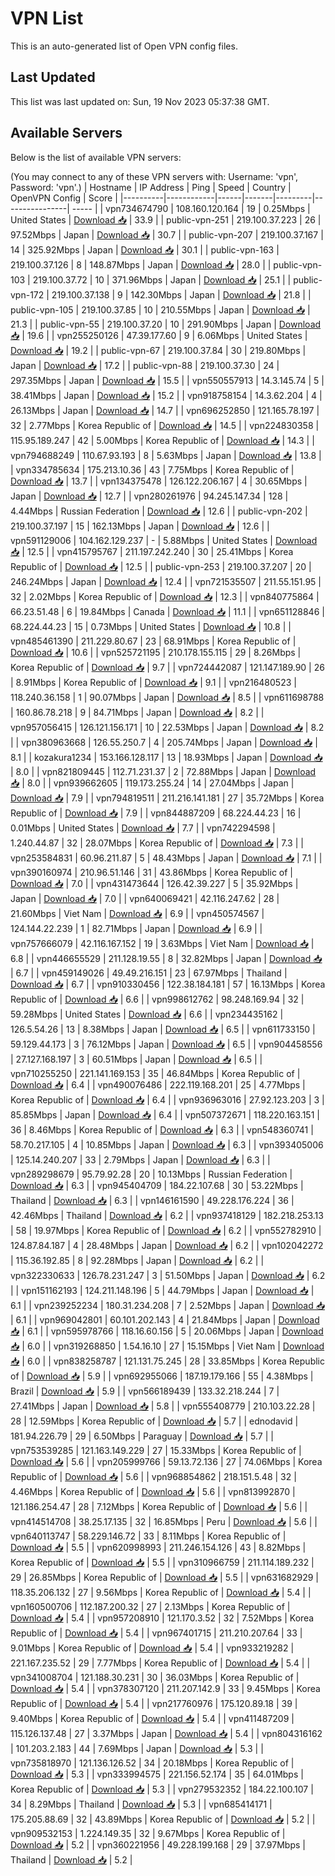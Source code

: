 # VPN List

This is an auto-generated list of Open VPN config files.

## Last Updated

This list was last updated on: Sun, 19 Nov 2023 05:37:38 GMT.

## Available Servers

Below is the list of available VPN servers:

(You may connect to any of these VPN servers with: Username: 'vpn', Password: 'vpn'.)
| Hostname | IP Address | Ping | Speed | Country | OpenVPN Config | Score |
|----------|------------|------|-------|---------|----------------| ----- |
| vpn734674790 | 108.160.120.164 | 19 | 0.25Mbps | United States | [Download 📥](./configs/server_0_US.ovpn) | 33.9 |
| public-vpn-251 | 219.100.37.223 | 26 | 97.52Mbps | Japan | [Download 📥](./configs/server_1_JP.ovpn) | 30.7 |
| public-vpn-207 | 219.100.37.167 | 14 | 325.92Mbps | Japan | [Download 📥](./configs/server_2_JP.ovpn) | 30.1 |
| public-vpn-163 | 219.100.37.126 | 8 | 148.87Mbps | Japan | [Download 📥](./configs/server_3_JP.ovpn) | 28.0 |
| public-vpn-103 | 219.100.37.72 | 10 | 371.96Mbps | Japan | [Download 📥](./configs/server_4_JP.ovpn) | 25.1 |
| public-vpn-172 | 219.100.37.138 | 9 | 142.30Mbps | Japan | [Download 📥](./configs/server_5_JP.ovpn) | 21.8 |
| public-vpn-105 | 219.100.37.85 | 10 | 210.55Mbps | Japan | [Download 📥](./configs/server_6_JP.ovpn) | 21.3 |
| public-vpn-55 | 219.100.37.20 | 10 | 291.90Mbps | Japan | [Download 📥](./configs/server_7_JP.ovpn) | 19.6 |
| vpn255250126 | 47.39.177.60 | 9 | 6.06Mbps | United States | [Download 📥](./configs/server_8_US.ovpn) | 19.2 |
| public-vpn-67 | 219.100.37.84 | 30 | 219.80Mbps | Japan | [Download 📥](./configs/server_9_JP.ovpn) | 17.2 |
| public-vpn-88 | 219.100.37.30 | 24 | 297.35Mbps | Japan | [Download 📥](./configs/server_10_JP.ovpn) | 15.5 |
| vpn550557913 | 14.3.145.74 | 5 | 38.41Mbps | Japan | [Download 📥](./configs/server_11_JP.ovpn) | 15.2 |
| vpn918758154 | 14.3.62.204 | 4 | 26.13Mbps | Japan | [Download 📥](./configs/server_12_JP.ovpn) | 14.7 |
| vpn696252850 | 121.165.78.197 | 32 | 2.77Mbps | Korea Republic of | [Download 📥](./configs/server_13_KR.ovpn) | 14.5 |
| vpn224830358 | 115.95.189.247 | 42 | 5.00Mbps | Korea Republic of | [Download 📥](./configs/server_14_KR.ovpn) | 14.3 |
| vpn794688249 | 110.67.93.193 | 8 | 5.63Mbps | Japan | [Download 📥](./configs/server_15_JP.ovpn) | 13.8 |
| vpn334785634 | 175.213.10.36 | 43 | 7.75Mbps | Korea Republic of | [Download 📥](./configs/server_16_KR.ovpn) | 13.7 |
| vpn134375478 | 126.122.206.167 | 4 | 30.65Mbps | Japan | [Download 📥](./configs/server_17_JP.ovpn) | 12.7 |
| vpn280261976 | 94.245.147.34 | 128 | 4.44Mbps | Russian Federation | [Download 📥](./configs/server_18_RU.ovpn) | 12.6 |
| public-vpn-202 | 219.100.37.197 | 15 | 162.13Mbps | Japan | [Download 📥](./configs/server_19_JP.ovpn) | 12.6 |
| vpn591129006 | 104.162.129.237 | - | 5.88Mbps | United States | [Download 📥](./configs/server_20_US.ovpn) | 12.5 |
| vpn415795767 | 211.197.242.240 | 30 | 25.41Mbps | Korea Republic of | [Download 📥](./configs/server_21_KR.ovpn) | 12.5 |
| public-vpn-253 | 219.100.37.207 | 20 | 246.24Mbps | Japan | [Download 📥](./configs/server_22_JP.ovpn) | 12.4 |
| vpn721535507 | 211.55.151.95 | 32 | 2.02Mbps | Korea Republic of | [Download 📥](./configs/server_23_KR.ovpn) | 12.3 |
| vpn840775864 | 66.23.51.48 | 6 | 19.84Mbps | Canada | [Download 📥](./configs/server_24_CA.ovpn) | 11.1 |
| vpn651128846 | 68.224.44.23 | 15 | 0.73Mbps | United States | [Download 📥](./configs/server_25_US.ovpn) | 10.8 |
| vpn485461390 | 211.229.80.67 | 23 | 68.91Mbps | Korea Republic of | [Download 📥](./configs/server_26_KR.ovpn) | 10.6 |
| vpn525721195 | 210.178.155.115 | 29 | 8.26Mbps | Korea Republic of | [Download 📥](./configs/server_27_KR.ovpn) | 9.7 |
| vpn724442087 | 121.147.189.90 | 26 | 8.91Mbps | Korea Republic of | [Download 📥](./configs/server_28_KR.ovpn) | 9.1 |
| vpn216480523 | 118.240.36.158 | 1 | 90.07Mbps | Japan | [Download 📥](./configs/server_29_JP.ovpn) | 8.5 |
| vpn611698788 | 160.86.78.218 | 9 | 84.71Mbps | Japan | [Download 📥](./configs/server_30_JP.ovpn) | 8.2 |
| vpn957056415 | 126.121.156.171 | 10 | 22.53Mbps | Japan | [Download 📥](./configs/server_31_JP.ovpn) | 8.2 |
| vpn380963668 | 126.55.250.7 | 4 | 205.74Mbps | Japan | [Download 📥](./configs/server_32_JP.ovpn) | 8.1 |
| kozakura1234 | 153.166.128.117 | 13 | 18.93Mbps | Japan | [Download 📥](./configs/server_33_JP.ovpn) | 8.0 |
| vpn821809445 | 112.71.231.37 | 2 | 72.88Mbps | Japan | [Download 📥](./configs/server_34_JP.ovpn) | 8.0 |
| vpn939662605 | 119.173.255.24 | 14 | 27.04Mbps | Japan | [Download 📥](./configs/server_35_JP.ovpn) | 7.9 |
| vpn794819511 | 211.216.141.181 | 27 | 35.72Mbps | Korea Republic of | [Download 📥](./configs/server_36_KR.ovpn) | 7.9 |
| vpn844887209 | 68.224.44.23 | 16 | 0.01Mbps | United States | [Download 📥](./configs/server_37_US.ovpn) | 7.7 |
| vpn742294598 | 1.240.44.87 | 32 | 28.07Mbps | Korea Republic of | [Download 📥](./configs/server_38_KR.ovpn) | 7.3 |
| vpn253584831 | 60.96.211.87 | 5 | 48.43Mbps | Japan | [Download 📥](./configs/server_39_JP.ovpn) | 7.1 |
| vpn390160974 | 210.96.51.146 | 31 | 43.86Mbps | Korea Republic of | [Download 📥](./configs/server_40_KR.ovpn) | 7.0 |
| vpn431473644 | 126.42.39.227 | 5 | 35.92Mbps | Japan | [Download 📥](./configs/server_41_JP.ovpn) | 7.0 |
| vpn640069421 | 42.116.247.62 | 28 | 21.60Mbps | Viet Nam | [Download 📥](./configs/server_42_VN.ovpn) | 6.9 |
| vpn450574567 | 124.144.22.239 | 1 | 82.71Mbps | Japan | [Download 📥](./configs/server_43_JP.ovpn) | 6.9 |
| vpn757666079 | 42.116.167.152 | 19 | 3.63Mbps | Viet Nam | [Download 📥](./configs/server_44_VN.ovpn) | 6.8 |
| vpn446655529 | 211.128.19.55 | 8 | 32.82Mbps | Japan | [Download 📥](./configs/server_45_JP.ovpn) | 6.7 |
| vpn459149026 | 49.49.216.151 | 23 | 67.97Mbps | Thailand | [Download 📥](./configs/server_46_TH.ovpn) | 6.7 |
| vpn910330456 | 122.38.184.181 | 57 | 16.13Mbps | Korea Republic of | [Download 📥](./configs/server_47_KR.ovpn) | 6.6 |
| vpn998612762 | 98.248.169.94 | 32 | 59.28Mbps | United States | [Download 📥](./configs/server_48_US.ovpn) | 6.6 |
| vpn234435162 | 126.5.54.26 | 13 | 8.38Mbps | Japan | [Download 📥](./configs/server_49_JP.ovpn) | 6.5 |
| vpn611733150 | 59.129.44.173 | 3 | 76.12Mbps | Japan | [Download 📥](./configs/server_50_JP.ovpn) | 6.5 |
| vpn904458556 | 27.127.168.197 | 3 | 60.51Mbps | Japan | [Download 📥](./configs/server_51_JP.ovpn) | 6.5 |
| vpn710255250 | 221.141.169.153 | 35 | 46.84Mbps | Korea Republic of | [Download 📥](./configs/server_52_KR.ovpn) | 6.4 |
| vpn490076486 | 222.119.168.201 | 25 | 4.77Mbps | Korea Republic of | [Download 📥](./configs/server_53_KR.ovpn) | 6.4 |
| vpn936963016 | 27.92.123.203 | 3 | 85.85Mbps | Japan | [Download 📥](./configs/server_54_JP.ovpn) | 6.4 |
| vpn507372671 | 118.220.163.151 | 36 | 8.46Mbps | Korea Republic of | [Download 📥](./configs/server_55_KR.ovpn) | 6.3 |
| vpn548360741 | 58.70.217.105 | 4 | 10.85Mbps | Japan | [Download 📥](./configs/server_56_JP.ovpn) | 6.3 |
| vpn393405006 | 125.14.240.207 | 33 | 2.79Mbps | Japan | [Download 📥](./configs/server_57_JP.ovpn) | 6.3 |
| vpn289298679 | 95.79.92.28 | 20 | 10.13Mbps | Russian Federation | [Download 📥](./configs/server_58_RU.ovpn) | 6.3 |
| vpn945404709 | 184.22.107.68 | 30 | 53.22Mbps | Thailand | [Download 📥](./configs/server_59_TH.ovpn) | 6.3 |
| vpn146161590 | 49.228.176.224 | 36 | 42.46Mbps | Thailand | [Download 📥](./configs/server_60_TH.ovpn) | 6.2 |
| vpn937418129 | 182.218.253.13 | 58 | 19.97Mbps | Korea Republic of | [Download 📥](./configs/server_61_KR.ovpn) | 6.2 |
| vpn552782910 | 124.87.84.187 | 4 | 28.48Mbps | Japan | [Download 📥](./configs/server_62_JP.ovpn) | 6.2 |
| vpn102042272 | 115.36.192.85 | 8 | 92.28Mbps | Japan | [Download 📥](./configs/server_63_JP.ovpn) | 6.2 |
| vpn322330633 | 126.78.231.247 | 3 | 51.50Mbps | Japan | [Download 📥](./configs/server_64_JP.ovpn) | 6.2 |
| vpn151162193 | 124.211.148.196 | 5 | 44.79Mbps | Japan | [Download 📥](./configs/server_65_JP.ovpn) | 6.1 |
| vpn239252234 | 180.31.234.208 | 7 | 2.52Mbps | Japan | [Download 📥](./configs/server_66_JP.ovpn) | 6.1 |
| vpn969042801 | 60.101.202.143 | 4 | 21.84Mbps | Japan | [Download 📥](./configs/server_67_JP.ovpn) | 6.1 |
| vpn595978766 | 118.16.60.156 | 5 | 20.06Mbps | Japan | [Download 📥](./configs/server_68_JP.ovpn) | 6.0 |
| vpn319268850 | 1.54.16.10 | 27 | 15.15Mbps | Viet Nam | [Download 📥](./configs/server_69_VN.ovpn) | 6.0 |
| vpn838258787 | 121.131.75.245 | 28 | 33.85Mbps | Korea Republic of | [Download 📥](./configs/server_70_KR.ovpn) | 5.9 |
| vpn692955066 | 187.19.179.166 | 55 | 4.38Mbps | Brazil | [Download 📥](./configs/server_71_BR.ovpn) | 5.9 |
| vpn566189439 | 133.32.218.244 | 7 | 27.41Mbps | Japan | [Download 📥](./configs/server_72_JP.ovpn) | 5.8 |
| vpn555408779 | 210.103.22.28 | 28 | 12.59Mbps | Korea Republic of | [Download 📥](./configs/server_73_KR.ovpn) | 5.7 |
| ednodavid | 181.94.226.79 | 29 | 6.50Mbps | Paraguay | [Download 📥](./configs/server_74_PY.ovpn) | 5.7 |
| vpn753539285 | 121.163.149.229 | 27 | 15.33Mbps | Korea Republic of | [Download 📥](./configs/server_75_KR.ovpn) | 5.6 |
| vpn205999766 | 59.13.72.136 | 27 | 74.06Mbps | Korea Republic of | [Download 📥](./configs/server_76_KR.ovpn) | 5.6 |
| vpn968854862 | 218.151.5.48 | 32 | 4.46Mbps | Korea Republic of | [Download 📥](./configs/server_77_KR.ovpn) | 5.6 |
| vpn813992870 | 121.186.254.47 | 28 | 7.12Mbps | Korea Republic of | [Download 📥](./configs/server_78_KR.ovpn) | 5.6 |
| vpn414514708 | 38.25.17.135 | 32 | 16.85Mbps | Peru | [Download 📥](./configs/server_79_PE.ovpn) | 5.6 |
| vpn640113747 | 58.229.146.72 | 33 | 8.11Mbps | Korea Republic of | [Download 📥](./configs/server_80_KR.ovpn) | 5.5 |
| vpn620998993 | 211.246.154.126 | 43 | 8.82Mbps | Korea Republic of | [Download 📥](./configs/server_81_KR.ovpn) | 5.5 |
| vpn310966759 | 211.114.189.232 | 29 | 26.85Mbps | Korea Republic of | [Download 📥](./configs/server_82_KR.ovpn) | 5.5 |
| vpn631682929 | 118.35.206.132 | 27 | 9.56Mbps | Korea Republic of | [Download 📥](./configs/server_83_KR.ovpn) | 5.4 |
| vpn160500706 | 112.187.200.32 | 27 | 2.13Mbps | Korea Republic of | [Download 📥](./configs/server_84_KR.ovpn) | 5.4 |
| vpn957208910 | 121.170.3.52 | 32 | 7.52Mbps | Korea Republic of | [Download 📥](./configs/server_85_KR.ovpn) | 5.4 |
| vpn967401715 | 211.210.207.64 | 33 | 9.01Mbps | Korea Republic of | [Download 📥](./configs/server_86_KR.ovpn) | 5.4 |
| vpn933219282 | 221.167.235.52 | 29 | 7.77Mbps | Korea Republic of | [Download 📥](./configs/server_87_KR.ovpn) | 5.4 |
| vpn341008704 | 121.188.30.231 | 30 | 36.03Mbps | Korea Republic of | [Download 📥](./configs/server_88_KR.ovpn) | 5.4 |
| vpn378307120 | 211.207.142.9 | 33 | 9.45Mbps | Korea Republic of | [Download 📥](./configs/server_89_KR.ovpn) | 5.4 |
| vpn217760976 | 175.120.89.18 | 39 | 9.40Mbps | Korea Republic of | [Download 📥](./configs/server_90_KR.ovpn) | 5.4 |
| vpn411487209 | 115.126.137.48 | 27 | 3.37Mbps | Japan | [Download 📥](./configs/server_91_JP.ovpn) | 5.4 |
| vpn804316162 | 101.203.2.183 | 44 | 7.69Mbps | Japan | [Download 📥](./configs/server_92_JP.ovpn) | 5.3 |
| vpn735818970 | 121.136.126.52 | 34 | 20.18Mbps | Korea Republic of | [Download 📥](./configs/server_93_KR.ovpn) | 5.3 |
| vpn333994575 | 221.156.52.174 | 35 | 64.01Mbps | Korea Republic of | [Download 📥](./configs/server_94_KR.ovpn) | 5.3 |
| vpn279532352 | 184.22.100.107 | 34 | 8.29Mbps | Thailand | [Download 📥](./configs/server_95_TH.ovpn) | 5.3 |
| vpn685414171 | 175.205.88.69 | 32 | 43.89Mbps | Korea Republic of | [Download 📥](./configs/server_96_KR.ovpn) | 5.2 |
| vpn909532153 | 1.224.149.35 | 32 | 9.67Mbps | Korea Republic of | [Download 📥](./configs/server_97_KR.ovpn) | 5.2 |
| vpn360221956 | 49.228.199.168 | 29 | 37.97Mbps | Thailand | [Download 📥](./configs/server_98_TH.ovpn) | 5.2 |
